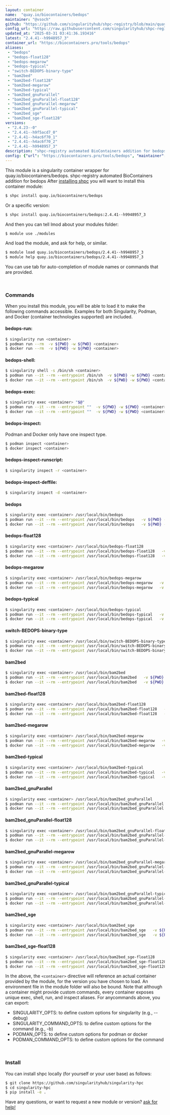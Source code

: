 ```yaml
---
layout: container
name:  "quay.io/biocontainers/bedops"
maintainer: "@vsoch"
github: "https://github.com/singularityhub/shpc-registry/blob/main/quay.io/biocontainers/bedops/container.yaml"
config_url: "https://raw.githubusercontent.com/singularityhub/shpc-registry/main/quay.io/biocontainers/bedops/container.yaml"
updated_at: "2025-03-31 03:41:36.193416"
latest: "2.4.41--h9948957_3"
container_url: "https://biocontainers.pro/tools/bedops"
aliases:
 - "bedops"
 - "bedops-float128"
 - "bedops-megarow"
 - "bedops-typical"
 - "switch-BEDOPS-binary-type"
 - "bam2bed"
 - "bam2bed-float128"
 - "bam2bed-megarow"
 - "bam2bed-typical"
 - "bam2bed_gnuParallel"
 - "bam2bed_gnuParallel-float128"
 - "bam2bed_gnuParallel-megarow"
 - "bam2bed_gnuParallel-typical"
 - "bam2bed_sge"
 - "bam2bed_sge-float128"
versions:
 - "2.4.23--0"
 - "2.4.41--h9f5acd7_0"
 - "2.4.41--h4ac6f70_1"
 - "2.4.41--h4ac6f70_2"
 - "2.4.41--h9948957_3"
description: "shpc-registry automated BioContainers addition for bedops"
config: {"url": "https://biocontainers.pro/tools/bedops", "maintainer": "@vsoch", "description": "shpc-registry automated BioContainers addition for bedops", "latest": {"2.4.41--h9948957_3": "sha256:6a0e38089cd0e79ac2c4ef482c198b9ec20986d6a4440eaa17ba1602d8f710cd"}, "tags": {"2.4.23--0": "sha256:338c6d81e4fc2f29f3a6b76a29ab628f13a28442ba1a05b98775fd8062b9cde1", "2.4.41--h9f5acd7_0": "sha256:74852791f3dea1ae1fa2326949d2ed2667e6e2c05f90da571a81405d46638a2c", "2.4.41--h4ac6f70_1": "sha256:7ae4013363289b9d8f5a308a8b28c804338795ecbac10815ab974fc12d1b580b", "2.4.41--h4ac6f70_2": "sha256:642826a74cb1378355da319056f29a69028ab6947fb9e97344bbb3bdea797742", "2.4.41--h9948957_3": "sha256:6a0e38089cd0e79ac2c4ef482c198b9ec20986d6a4440eaa17ba1602d8f710cd"}, "docker": "quay.io/biocontainers/bedops", "aliases": {"bedops": "/usr/local/bin/bedops", "bedops-float128": "/usr/local/bin/bedops-float128", "bedops-megarow": "/usr/local/bin/bedops-megarow", "bedops-typical": "/usr/local/bin/bedops-typical", "switch-BEDOPS-binary-type": "/usr/local/bin/switch-BEDOPS-binary-type", "bam2bed": "/usr/local/bin/bam2bed", "bam2bed-float128": "/usr/local/bin/bam2bed-float128", "bam2bed-megarow": "/usr/local/bin/bam2bed-megarow", "bam2bed-typical": "/usr/local/bin/bam2bed-typical", "bam2bed_gnuParallel": "/usr/local/bin/bam2bed_gnuParallel", "bam2bed_gnuParallel-float128": "/usr/local/bin/bam2bed_gnuParallel-float128", "bam2bed_gnuParallel-megarow": "/usr/local/bin/bam2bed_gnuParallel-megarow", "bam2bed_gnuParallel-typical": "/usr/local/bin/bam2bed_gnuParallel-typical", "bam2bed_sge": "/usr/local/bin/bam2bed_sge", "bam2bed_sge-float128": "/usr/local/bin/bam2bed_sge-float128"}}
---
```


This module is a singularity container wrapper for quay.io/biocontainers/bedops.
shpc-registry automated BioContainers addition for bedops
After [installing shpc](#install) you will want to install this container module:


```bash
$ shpc install quay.io/biocontainers/bedops
```

Or a specific version:

```bash
$ shpc install quay.io/biocontainers/bedops:2.4.41--h9948957_3
```

And then you can tell lmod about your modules folder:

```bash
$ module use ./modules
```

And load the module, and ask for help, or similar.

```bash
$ module load quay.io/biocontainers/bedops/2.4.41--h9948957_3
$ module help quay.io/biocontainers/bedops/2.4.41--h9948957_3
```

You can use tab for auto-completion of module names or commands that are provided.

<br>

### Commands

When you install this module, you will be able to load it to make the following commands accessible.
Examples for both Singularity, Podman, and Docker (container technologies supported) are included.

#### bedops-run:

```bash
$ singularity run <container>
$ podman run --rm  -v ${PWD} -w ${PWD} <container>
$ docker run --rm  -v ${PWD} -w ${PWD} <container>
```

#### bedops-shell:

```bash
$ singularity shell -s /bin/sh <container>
$ podman run --it --rm --entrypoint /bin/sh  -v ${PWD} -w ${PWD} <container>
$ docker run --it --rm --entrypoint /bin/sh  -v ${PWD} -w ${PWD} <container>
```

#### bedops-exec:

```bash
$ singularity exec <container> "$@"
$ podman run --it --rm --entrypoint ""  -v ${PWD} -w ${PWD} <container> "$@"
$ docker run --it --rm --entrypoint ""  -v ${PWD} -w ${PWD} <container> "$@"
```

#### bedops-inspect:

Podman and Docker only have one inspect type.

```bash
$ podman inspect <container>
$ docker inspect <container>
```

#### bedops-inspect-runscript:

```bash
$ singularity inspect -r <container>
```

#### bedops-inspect-deffile:

```bash
$ singularity inspect -d <container>
```


#### bedops

```bash
$ singularity exec <container> /usr/local/bin/bedops
$ podman run --it --rm --entrypoint /usr/local/bin/bedops   -v ${PWD} -w ${PWD} <container> -c " $@"
$ docker run --it --rm --entrypoint /usr/local/bin/bedops   -v ${PWD} -w ${PWD} <container> -c " $@"
```


#### bedops-float128

```bash
$ singularity exec <container> /usr/local/bin/bedops-float128
$ podman run --it --rm --entrypoint /usr/local/bin/bedops-float128   -v ${PWD} -w ${PWD} <container> -c " $@"
$ docker run --it --rm --entrypoint /usr/local/bin/bedops-float128   -v ${PWD} -w ${PWD} <container> -c " $@"
```


#### bedops-megarow

```bash
$ singularity exec <container> /usr/local/bin/bedops-megarow
$ podman run --it --rm --entrypoint /usr/local/bin/bedops-megarow   -v ${PWD} -w ${PWD} <container> -c " $@"
$ docker run --it --rm --entrypoint /usr/local/bin/bedops-megarow   -v ${PWD} -w ${PWD} <container> -c " $@"
```


#### bedops-typical

```bash
$ singularity exec <container> /usr/local/bin/bedops-typical
$ podman run --it --rm --entrypoint /usr/local/bin/bedops-typical   -v ${PWD} -w ${PWD} <container> -c " $@"
$ docker run --it --rm --entrypoint /usr/local/bin/bedops-typical   -v ${PWD} -w ${PWD} <container> -c " $@"
```


#### switch-BEDOPS-binary-type

```bash
$ singularity exec <container> /usr/local/bin/switch-BEDOPS-binary-type
$ podman run --it --rm --entrypoint /usr/local/bin/switch-BEDOPS-binary-type   -v ${PWD} -w ${PWD} <container> -c " $@"
$ docker run --it --rm --entrypoint /usr/local/bin/switch-BEDOPS-binary-type   -v ${PWD} -w ${PWD} <container> -c " $@"
```


#### bam2bed

```bash
$ singularity exec <container> /usr/local/bin/bam2bed
$ podman run --it --rm --entrypoint /usr/local/bin/bam2bed   -v ${PWD} -w ${PWD} <container> -c " $@"
$ docker run --it --rm --entrypoint /usr/local/bin/bam2bed   -v ${PWD} -w ${PWD} <container> -c " $@"
```


#### bam2bed-float128

```bash
$ singularity exec <container> /usr/local/bin/bam2bed-float128
$ podman run --it --rm --entrypoint /usr/local/bin/bam2bed-float128   -v ${PWD} -w ${PWD} <container> -c " $@"
$ docker run --it --rm --entrypoint /usr/local/bin/bam2bed-float128   -v ${PWD} -w ${PWD} <container> -c " $@"
```


#### bam2bed-megarow

```bash
$ singularity exec <container> /usr/local/bin/bam2bed-megarow
$ podman run --it --rm --entrypoint /usr/local/bin/bam2bed-megarow   -v ${PWD} -w ${PWD} <container> -c " $@"
$ docker run --it --rm --entrypoint /usr/local/bin/bam2bed-megarow   -v ${PWD} -w ${PWD} <container> -c " $@"
```


#### bam2bed-typical

```bash
$ singularity exec <container> /usr/local/bin/bam2bed-typical
$ podman run --it --rm --entrypoint /usr/local/bin/bam2bed-typical   -v ${PWD} -w ${PWD} <container> -c " $@"
$ docker run --it --rm --entrypoint /usr/local/bin/bam2bed-typical   -v ${PWD} -w ${PWD} <container> -c " $@"
```


#### bam2bed_gnuParallel

```bash
$ singularity exec <container> /usr/local/bin/bam2bed_gnuParallel
$ podman run --it --rm --entrypoint /usr/local/bin/bam2bed_gnuParallel   -v ${PWD} -w ${PWD} <container> -c " $@"
$ docker run --it --rm --entrypoint /usr/local/bin/bam2bed_gnuParallel   -v ${PWD} -w ${PWD} <container> -c " $@"
```


#### bam2bed_gnuParallel-float128

```bash
$ singularity exec <container> /usr/local/bin/bam2bed_gnuParallel-float128
$ podman run --it --rm --entrypoint /usr/local/bin/bam2bed_gnuParallel-float128   -v ${PWD} -w ${PWD} <container> -c " $@"
$ docker run --it --rm --entrypoint /usr/local/bin/bam2bed_gnuParallel-float128   -v ${PWD} -w ${PWD} <container> -c " $@"
```


#### bam2bed_gnuParallel-megarow

```bash
$ singularity exec <container> /usr/local/bin/bam2bed_gnuParallel-megarow
$ podman run --it --rm --entrypoint /usr/local/bin/bam2bed_gnuParallel-megarow   -v ${PWD} -w ${PWD} <container> -c " $@"
$ docker run --it --rm --entrypoint /usr/local/bin/bam2bed_gnuParallel-megarow   -v ${PWD} -w ${PWD} <container> -c " $@"
```


#### bam2bed_gnuParallel-typical

```bash
$ singularity exec <container> /usr/local/bin/bam2bed_gnuParallel-typical
$ podman run --it --rm --entrypoint /usr/local/bin/bam2bed_gnuParallel-typical   -v ${PWD} -w ${PWD} <container> -c " $@"
$ docker run --it --rm --entrypoint /usr/local/bin/bam2bed_gnuParallel-typical   -v ${PWD} -w ${PWD} <container> -c " $@"
```


#### bam2bed_sge

```bash
$ singularity exec <container> /usr/local/bin/bam2bed_sge
$ podman run --it --rm --entrypoint /usr/local/bin/bam2bed_sge   -v ${PWD} -w ${PWD} <container> -c " $@"
$ docker run --it --rm --entrypoint /usr/local/bin/bam2bed_sge   -v ${PWD} -w ${PWD} <container> -c " $@"
```


#### bam2bed_sge-float128

```bash
$ singularity exec <container> /usr/local/bin/bam2bed_sge-float128
$ podman run --it --rm --entrypoint /usr/local/bin/bam2bed_sge-float128   -v ${PWD} -w ${PWD} <container> -c " $@"
$ docker run --it --rm --entrypoint /usr/local/bin/bam2bed_sge-float128   -v ${PWD} -w ${PWD} <container> -c " $@"
```



In the above, the `<container>` directive will reference an actual container provided
by the module, for the version you have chosen to load. An environment file in the
module folder will also be bound. Note that although a container
might provide custom commands, every container exposes unique exec, shell, run, and
inspect aliases. For anycommands above, you can export:

 - SINGULARITY_OPTS: to define custom options for singularity (e.g., --debug)
 - SINGULARITY_COMMAND_OPTS: to define custom options for the command (e.g., -b)
 - PODMAN_OPTS: to define custom options for podman or docker
 - PODMAN_COMMAND_OPTS: to define custom options for the command

<br>

### Install

You can install shpc locally (for yourself or your user base) as follows:

```bash
$ git clone https://github.com/singularityhub/singularity-hpc
$ cd singularity-hpc
$ pip install -e .
```

Have any questions, or want to request a new module or version? [ask for help!](https://github.com/singularityhub/singularity-hpc/issues)